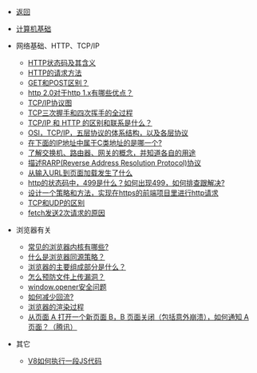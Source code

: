 * [返回](welcome.md)
* [计算机基础](basic-computer/index.md)

* 网络基础、HTTP、TCP/IP
  * [HTTP状态码及其含义](basic-computer/basic.md)
  * [HTTP的请求方法](basic-computer/http/http-request.md)
  * [<span></span>GET和POST区别？](basic-computer/http/http-get-post.md)
  * [http 2.0对于http 1.x有哪些优点？](basic-computer/http/http-1.md)
  * [TCP/IP协议图](basic-computer/http/tcp-ip-1.md)
  * [TCP三次握手和四次挥手的全过程](basic-computer/http/http-3.md)
  * [TCP/IP 和 HTTP 的区别和联系是什么？](basic-computer/http/http-2.md)
  * [OSI，TCP/IP，五层协议的体系结构，以及各层协议](basic-computer/http/http-bas.md)
  * [在下面的IP地址中属于C类地址的是哪一个?](basic-computer/http/http-4.md)
  * [了解交换机、路由器、网关的概念，并知道各自的用途](basic-computer/http/http-5.md)
  * [描述RARP(Reverse Address Resolution Protocol)协议](basic-computer/http/http-6.md)
  * [从输入URL到页面加载发生了什么](basic-computer/http/http-7.md)
  * [http的状态码中，499是什么？如何出现499，如何排查跟解决?](basic-computer/http/http-8.md)
  * [设计一个策略和方法，实现在https的前端项目里进行http请求](basic-computer/http/http-9.md)
  * [TCP和UDP的区别](basic-computer/http/http-10.md)
  * [fetch发送2次请求的原因](basic-computer/http/http-11.md)

* 浏览器有关
  * [常见的浏览器内核有哪些?](basic-computer/browser/001.md)
  * [什么是浏览器同源策略？](basic-computer/browser/002.md)
  * [浏览器的主要组成部分是什么？](basic-computer/browser/003.md)
  * [怎么预防文件上传漏洞？](basic-computer/browser/004.md)
  * [window.opener安全问题](basic-computer/browser/005.md)
  * [如何减少回流?](basic-computer/browser/006.md)
  * [浏览器的渲染过程](basic-computer/browser/007.md)
  * [从页面 A 打开一个新页面 B，B 页面关闭（包括意外崩溃），如何通知 A 页面？（腾讯）](basic-computer/browser/253.md)

* 其它
  * [V8如何执行一段JS代码](basic-computer/other/1.md)
